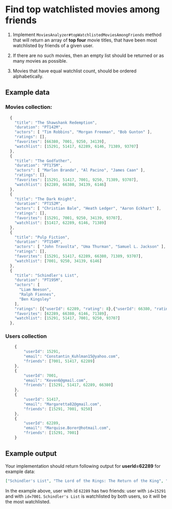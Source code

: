 # Find top watchlisted movies among friends

1. Implement `MoviesAnalyzer#topWatchlistedMoviesAmongFriends` method that will return an array of **top four** movie titles, that have been most watchlisted by friends of a given user.

2. If there are no such movies, then an empty list should be returned or as many movies as possible.

3. Movies that have equal watchlist count, should be ordered alphabetically.

## Example data

### Movies collection:
```javascript
  {
    "title": "The Shawshank Redemption",
    "duration": "PT142M",
    "actors": [ "Tim Robbins", "Morgan Freeman", "Bob Gunton" ],
    "ratings": [],
    "favorites": [66380, 7001, 9250, 34139],
    "watchlist": [15291, 51417, 62289, 6146, 71389, 93707]
  },
  {
    "title": "The Godfather",
    "duration": "PT175M",
    "actors": [ "Marlon Brando", "Al Pacino", "James Caan" ],
    "ratings": [],
    "favorites": [15291, 51417, 7001, 9250, 71389, 93707],
    "watchlist": [62289, 66380, 34139, 6146]
  },
  {
    "title": "The Dark Knight",
    "duration": "PT152M",
    "actors": [ "Christian Bale", "Heath Ledger", "Aaron Eckhart" ],
    "ratings": [],
    "favorites": [15291, 7001, 9250, 34139, 93707],
    "watchlist": [51417, 62289, 6146, 71389]
  },
  {
    "title": "Pulp Fiction",
    "duration": "PT154M",
    "actors": [ "John Travolta", "Uma Thurman", "Samuel L. Jackson" ],
    "ratings": [],
    "favorites": [15291, 51417, 62289, 66380, 71389, 93707],
    "watchlist": [7001, 9250, 34139, 6146]
  },
  {
    "title": "Schindler's List",
    "duration": "PT195M",
    "actors": [
      "Liam Neeson",
      "Ralph Fiennes",
      "Ben Kingsley"
    ],
    "ratings": [{"userId": 62289, "rating": 8},{"userId": 66380, "rating": 5},{"userId": 6146, "rating": 6},{"userId": 71389, "rating": 7}],
    "favorites": [62289, 66380, 6146, 71389],
    "watchlist": [15291, 51417, 7001, 9250, 93707]
  },
```

### Users collection
```javascript
    {
        "userId": 15291,
        "email": "Constantin_Kuhlman15@yahoo.com",
        "friends": [7001, 51417, 62289]
    },
    {
        "userId": 7001,
        "email": "Keven6@gmail.com",
        "friends": [15291, 51417, 62289, 66380]
    },
    {
        "userId": 51417,
        "email": "Margaretta82@gmail.com",
        "friends": [15291, 7001, 9250]
    },
    {
        "userId": 62289,
        "email": "Marquise.Borer@hotmail.com",
        "friends": [15291, 7001]
    }

```

## Example output

Your implementation should return following output for **userId=62289** for example data:

```json
["Schindler's List", "The Lord of the Rings: The Return of the King", "Pulp Fiction",  "The Shawshank Redemption"]
```

In the example above, user with id `62289` has two friends: user with `id=15291` and with `id=7001`. `Schindler's List` is watchlisted by both users, so it will be the most watchlisted. 